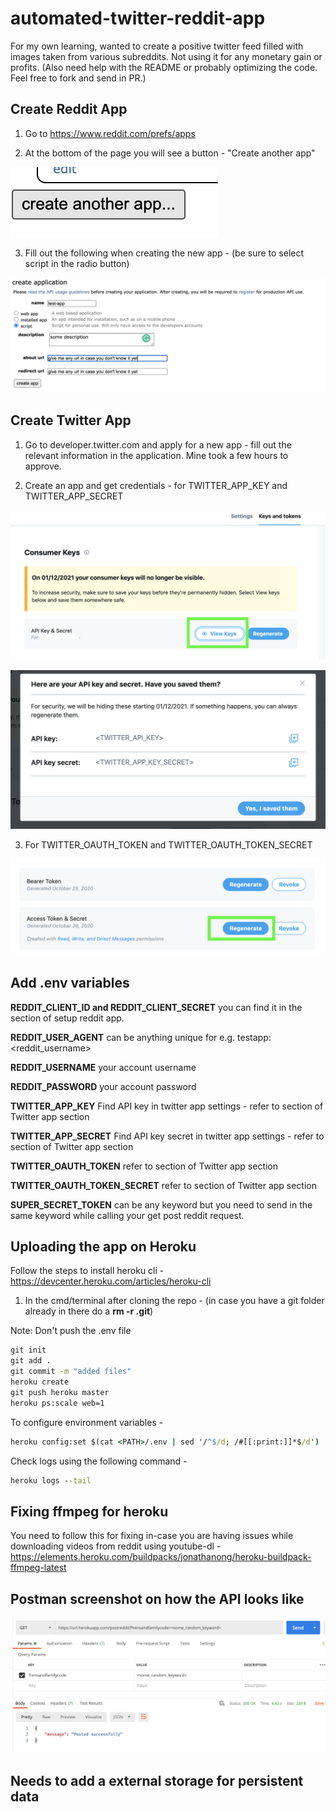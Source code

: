 # automated-twitter-reddit-app

For my own learning, wanted to create a positive twitter feed filled with images taken from various subreddits. Not using it for any monetary gain or profits. (Also need help with the README or probably optimizing the code. Feel free to fork and send in PR.)

## Create Reddit App 

1. Go to https://www.reddit.com/prefs/apps

2. At the bottom of the page you will see a button - "Create another app"

![Twitter screenshot](https://github.com/prav10194/automated-twitter-reddit-app/blob/master/assets/s5.png)

3. Fill out the following when creating the new app - (be sure to select script in the radio button)

![Twitter screenshot](https://github.com/prav10194/automated-twitter-reddit-app/blob/master/assets/s6.png)

## Create Twitter App

1. Go to developer.twitter.com and apply for a new app - fill out the relevant information in the application. Mine took a few hours to approve. 

2. Create an app and get credentials - for TWITTER_APP_KEY and TWITTER_APP_SECRET

![Twitter screenshot](https://github.com/prav10194/automated-twitter-reddit-app/blob/master/assets/s3.png)

![Twitter screenshot](https://github.com/prav10194/automated-twitter-reddit-app/blob/master/assets/s2.png)

3. For TWITTER_OAUTH_TOKEN and TWITTER_OAUTH_TOKEN_SECRET

![Twitter screenshot](https://github.com/prav10194/automated-twitter-reddit-app/blob/master/assets/s4.png)

## Add .env variables

**REDDIT_CLIENT_ID and REDDIT_CLIENT_SECRET** you can find it in the section of setup reddit app.

**REDDIT_USER_AGENT** can be anything unique for e.g. testapp:<reddit_username>

**REDDIT_USERNAME** your account username

**REDDIT_PASSWORD** your account password

**TWITTER_APP_KEY** Find API key in twitter app settings - refer to section of Twitter app section

**TWITTER_APP_SECRET** Find API key secret in twitter app settings - refer to section of Twitter app section

**TWITTER_OAUTH_TOKEN** refer to section of Twitter app section

**TWITTER_OAUTH_TOKEN_SECRET** refer to section of Twitter app section

**SUPER_SECRET_TOKEN** can be any keyword but you need to send in the same keyword while calling your get post reddit request. 

## Uploading the app on Heroku

Follow the steps to install heroku cli - https://devcenter.heroku.com/articles/heroku-cli

1. In the cmd/terminal after cloning the repo - (in case you have a git folder already in there do a **rm -r .git**)

Note: Don't push the .env file

```cmd
git init
git add .
git commit -m "added files"
heroku create
git push heroku master
heroku ps:scale web=1
```

To configure environment variables - 

```cmd
heroku config:set $(cat <PATH>/.env | sed '/^$/d; /#[[:print:]]*$/d')
```

Check logs using the following command - 

```cmd
heroku logs --tail
```

## Fixing ffmpeg for heroku

You need to follow this for fixing in-case you are having issues while downloading videos from reddit using youtube-dl - https://elements.heroku.com/buildpacks/jonathanong/heroku-buildpack-ffmpeg-latest

## Postman screenshot on how the API looks like

![Postman screenshot](https://github.com/prav10194/automated-twitter-reddit-app/blob/master/assets/s1.png)

## Needs to add a external storage for persistent data
